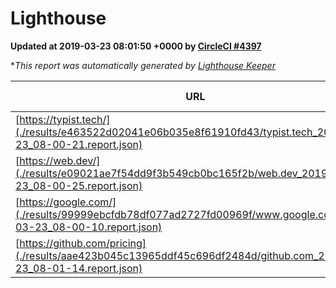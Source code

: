 
# Lighthouse

**Updated at 2019-03-23 08:01:50 +0000 by [CircleCI #4397](https://circleci.com/gh/ItinerisLtd/lighthouse-keeper-example/4397)**

**This report was automatically generated by [Lighthouse Keeper](https://github.com/itinerisltd/lighthouse-keeper)*

| URL | Performance | Accessibility | Best Practices | SEO | PWA | Updated At |
| --- | --- | --- | --- | --- | --- | --- |
| [https://typist.tech/](./results/e463522d02041e06b035e8f61910fd43/typist.tech_2019-03-23_08-00-21.report.json) | 1 |  |  |  |  | 2019-03-23T08:00:21.450Z |
| [https://web.dev/](./results/e09021ae7f54dd9f3b549cb0bc165f2b/web.dev_2019-03-23_08-00-25.report.json) | 0.91 | 0.93 | 1 | 0.96 | 1 | 2019-03-23T08:00:25.106Z |
| [https://google.com/](./results/99999ebcfdb78df077ad2727fd00969f/www.google.com_2019-03-23_08-00-10.report.json) | 0.96 | 0.71 | 0.93 | 0.82 | 0.58 | 2019-03-23T08:00:10.494Z |
| [https://github.com/pricing](./results/aae423b045c13965ddf45c696df2484d/github.com_2019-03-23_08-01-14.report.json) | 0.86 | 0.89 | 0.93 | 0.9 | 0.58 | 2019-03-23T08:01:14.764Z |
